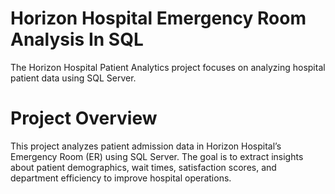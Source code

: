 # Horizon Hospital Emergency Room Analysis In SQL

The Horizon Hospital Patient Analytics project focuses on analyzing hospital patient data using SQL Server.

# Project Overview
  
This project analyzes patient admission data in Horizon Hospital’s Emergency Room (ER) using SQL Server. The goal is to extract insights about patient demographics, wait times, satisfaction scores, and department efficiency to improve hospital operations.
